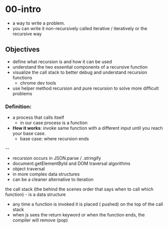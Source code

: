 # 00-intro

* a way to write a problem. 
* you can write it non-recursively called iterative / iteratively or the recursive way

## Objectives

* define what recursion is and how it can be used
* understand the two essential components of a recursive function
* visualize the call stack to better debug and understand recursion functions
  * chrome dev tools
* use helper method recursion and pure recursion to solve more difficult problems

### Definition:

* a process that calls itself 
  * in our case process is a function 
* **How it works**: invoke same function with a different input until you reach your base case.
  * base case: where recursion ends

--

* recursion occurs in JSON.parse / .stringify
* document.getElementById and DOM traversal algorithms
* object traversal
* in more complex data structures
* can be a cleaner alternative to iteration

the call stack \(the behind the scenes order that says when to call which function\) - is a data structure

* any time a function is invoked it is placed \( pushed\) on the top of the call stack 
* when js sees the return keyword or when the function ends, the compiler will remove \(pop\)







